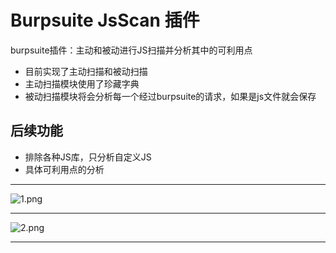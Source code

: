 # Burpsuite JsScan 插件
burpsuite插件：主动和被动进行JS扫描并分析其中的可利用点
+ 目前实现了主动扫描和被动扫描
+ 主动扫描模块使用了珍藏字典
+ 被动扫描模块将会分析每一个经过burpsuite的请求，如果是js文件就会保存
## 后续功能
+ 排除各种JS库，只分析自定义JS
+ 具体可利用点的分析
****
![1.png](http://ftp.bmp.ovh/imgs/2020/11/ef3b32186cf9cd1a.png)
****
![2.png](http://ftp.bmp.ovh/imgs/2020/11/a639d8257ad00798.png)
****
